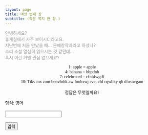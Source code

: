 ```yaml
---
layout: page
title: 여섯 번째 장
subtitle: (작은 쪽지 한 장.)
---
```

<style>
@import url('https://fonts.googleapis.com/css2?family=Noto+Serif+KR:wght@300&display=swap');
</style>
<script>
  function jsMove(){
    var baselink = "/answer/msgsix"
    var pc = document.getElementById('passcode').value;
    window.open(baselink.concat(pc.toLowerCase()));
  }
</script>
<p style="color: #999">
안녕하세요?<br>
휴게실에서 자주 보이시더라고요.<br>
지난번에 처음 만났을 때... 문예창작과라고 하셨나?<br>
추리 소설 열심히 읽으시는 것 같던데...<br>
혹시 이런 거엔 관심 없으세요?<br>
</p>
<p align="center" style="font-family: 'Noto Serif KR', serif;">
1: apple = apple<br>
4: banana = bbpdnb<br>
7: celebrated = cfnhfwgtff<br>
10: Tikv mx zom beovhrhk aw loohxwj evc, chf cqwbky qb dfusiwgam<br>
<br>
정답은 무엇일까요?<br>
</p>
<p>
<form autocomplete='off' onsubmit = "jsMove();">
형식: 영어<br><br>
  <input id = 'passcode' type='text' required><br><br>
  <input type = 'submit' value = '입력'>
</form>
</p>